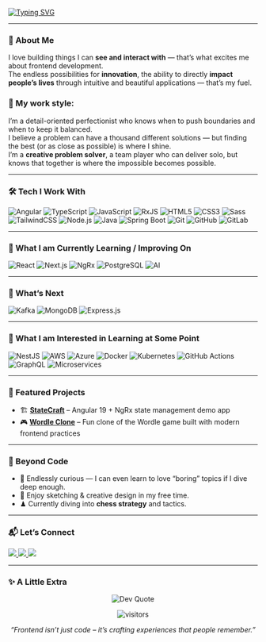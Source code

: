 <!-- Animated Typing Intro -->
[![Typing SVG](https://readme-typing-svg.demolab.com?font=Fira+Code&pause=1000&color=0E75B6&width=700&center=true&v=2&lines=Hey+there!+I'm+Abhinav+👋;Frontend+Developer+%7C+Angular+%26+React;Passionate+about+UI+%2B+State+Management;Always+learning+something+new+🚀)](https://github.com/acrocks1000)

---

### 🚀 About Me  
I love building things I can **see and interact with** — that’s what excites me about frontend development.  
The endless possibilities for **innovation**, the ability to directly **impact people’s lives** through intuitive and beautiful applications — that’s my fuel.  

### 🎯 My work style:
I’m a detail-oriented perfectionist who knows when to push boundaries and when to keep it balanced.  
I believe a problem can have a thousand different solutions — but finding the best (or as close as possible) is where I shine.  
I’m a **creative problem solver**, a team player who can deliver solo, but knows that together is where the impossible becomes possible.  

---

### 🛠 Tech I Work With 
![Angular](https://img.shields.io/badge/-Angular-DD0031?logo=angular&style=for-the-badge&logoColor=white)
![TypeScript](https://img.shields.io/badge/-TypeScript-3178C6?logo=typescript&style=for-the-badge&logoColor=white)
![JavaScript](https://img.shields.io/badge/-JavaScript-F7DF1E?logo=javascript&style=for-the-badge&logoColor=black)
![RxJS](https://img.shields.io/badge/-RxJS-B7178C?logo=reactivex&style=for-the-badge&logoColor=white)
![HTML5](https://img.shields.io/badge/-HTML5-E34F26?logo=html5&style=for-the-badge&logoColor=white)
![CSS3](https://img.shields.io/badge/-CSS3-1572B6?logo=css3&style=for-the-badge&logoColor=white)
![Sass](https://img.shields.io/badge/-Sass-CC6699?logo=sass&style=for-the-badge&logoColor=white)
![TailwindCSS](https://img.shields.io/badge/-TailwindCSS-06B6D4?logo=tailwindcss&style=for-the-badge&logoColor=white)
![Node.js](https://img.shields.io/badge/-Node.js-339933?logo=node.js&style=for-the-badge&logoColor=white)
![Java](https://img.shields.io/badge/-Java-007396?logo=java&style=for-the-badge&logoColor=white)
![Spring Boot](https://img.shields.io/badge/-Spring%20Boot-6DB33F?logo=springboot&style=for-the-badge&logoColor=white)
![Git](https://img.shields.io/badge/-Git-F05032?logo=git&style=for-the-badge&logoColor=white)
![GitHub](https://img.shields.io/badge/-GitHub-181717?logo=github&style=for-the-badge&logoColor=white)
![GitLab](https://img.shields.io/badge/-GitLab-FC6D26?logo=gitlab&style=for-the-badge&logoColor=white)

---

### 📖 What I am Currently Learning / Improving On  
![React](https://img.shields.io/badge/-React-61DAFB?logo=react&style=for-the-badge&logoColor=black)
![Next.js](https://img.shields.io/badge/-Next.js-000000?logo=next.js&style=for-the-badge&logoColor=white)
![NgRx](https://img.shields.io/badge/-NgRx-B7178C?logo=reactivex&style=for-the-badge&logoColor=white)
![PostgreSQL](https://img.shields.io/badge/-PostgreSQL-4169E1?logo=postgresql&style=for-the-badge&logoColor=white)
![AI](https://img.shields.io/badge/-AI%20%26%20LLMs-FF6F00?logo=openai&style=for-the-badge&logoColor=white)

---

### 🔮 What’s Next  
![Kafka](https://img.shields.io/badge/-Kafka-231F20?logo=apachekafka&style=for-the-badge&logoColor=white)
![MongoDB](https://img.shields.io/badge/-MongoDB-47A248?logo=mongodb&style=for-the-badge&logoColor=white)
![Express.js](https://img.shields.io/badge/-Express.js-000000?logo=express&style=for-the-badge&logoColor=white)

---

### 👾 What I am Interested in Learning at Some Point  
![NestJS](https://img.shields.io/badge/-NestJS-E0234E?logo=nestjs&style=for-the-badge&logoColor=white)
![AWS](https://img.shields.io/badge/-AWS-232F3E?logo=amazonaws&style=for-the-badge&logoColor=white)
![Azure](https://img.shields.io/badge/-Azure-0078D4?logo=microsoftazure&style=for-the-badge&logoColor=white)
![Docker](https://img.shields.io/badge/-Docker-2496ED?logo=docker&style=for-the-badge&logoColor=white)
![Kubernetes](https://img.shields.io/badge/-Kubernetes-326CE5?logo=kubernetes&style=for-the-badge&logoColor=white)
![GitHub Actions](https://img.shields.io/badge/-GitHub%20Actions-2088FF?logo=githubactions&style=for-the-badge&logoColor=white)
![GraphQL](https://img.shields.io/badge/-GraphQL-E10098?logo=graphql&style=for-the-badge&logoColor=white)
![Microservices](https://img.shields.io/badge/-Microservices-FF4081?style=for-the-badge)
<!-- ![Observability](https://img.shields.io/badge/-Monitoring%20%26%20Observability-2E3A59?style=for-the-badge) -->

---


### 🌟 Featured Projects  
- 🏗 **[StateCraft](https://github.com/acrocks1000/StateCraft)** – Angular 19 + NgRx state management demo app  
- 🎮 **[Wordle Clone](https://github.com/acrocks1000/wordle_clone)** – Fun clone of the Wordle game built with modern frontend practices  

---

### 🌱 Beyond Code  
- 🧠 Endlessly curious — I can even learn to love “boring” topics if I dive deep enough.  
- 🎨 Enjoy sketching & creative design in my free time.  
- ♟ Currently diving into **chess strategy** and tactics.  

---

### 📬 Let’s Connect  
<p align="left">
  <a href="https://www.linkedin.com/in/abhinav-chaudhary-frontend" target="_blank">
    <img src="https://img.shields.io/badge/LinkedIn-0A66C2?style=for-the-badge&logo=linkedin&logoColor=white"/>
  </a>
  <a href="mailto:acrocks1000@gmail.com">
    <img src="https://img.shields.io/badge/Gmail-D14836?style=for-the-badge&logo=gmail&logoColor=white"/>
  </a>
  <a href="https://github.com/acrocks1000">
    <img src="https://img.shields.io/badge/GitHub-181717?style=for-the-badge&logo=github&logoColor=white"/>
  </a>
</p>

---

### ✨ A Little Extra  
<p align="center">
  <img src="https://quotes-github-readme.vercel.app/api?type=horizontal&theme=light" alt="Dev Quote" />
</p>

<p align="center">
  <img src="https://visitor-badge.laobi.icu/badge?page_id=acrocks1000.acrocks1000" alt="visitors" />
</p>

<p align="center">
  <i>“Frontend isn’t just code – it’s crafting experiences that people remember.”</i>
</p>
